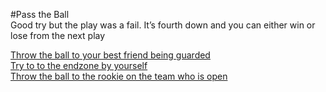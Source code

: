 #Pass the Ball  
Good try but the play was a fail. It’s fourth down and you can either win or lose from the next play

[Throw the ball to your best friend being guarded](bestfriend.md)  
[Try to to the endzone by yourself](endzone.md)  
[Throw the ball to the rookie on the team who is open](rookie.md)  